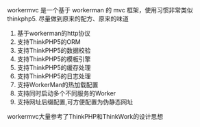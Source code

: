 workermvc 是一个基于 workerman 的 mvc 框架，使用习惯非常类似 thinkphp5.
尽量做到原来的配方、原来的味道

1. 基于workerman的http协议
2. 支持ThinkPHP5的ORM
3. 支持ThinkPHP5的数据校验
4. 支持ThinkPHP5的模板引擎
5. 支持ThinkPHP5的缓存处理
6. 支持ThinkPHP5的日志处理
7. 支持WorkerMan的热加载配置
8. 支持同时启动多个不同服务的Worker
9. 支持网址后缀配置,可方便配置为伪静态网址

workermvc大量参考了ThinkPHP和ThinkWork的设计思想